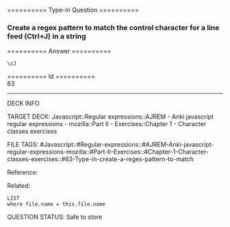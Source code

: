 ========== Type-In Question ==========

###  Create a regex pattern to match the control character for a line feed (Ctrl+J) in a string  

========== Answer ==========  

`\cJ`

========== Id ==========  
63

---

DECK INFO

TARGET DECK: Javascript::Regular expressions::AJREM - Anki javascript regular expressions - mozilla::Part II - Exercises::Chapter 1 - Character classes exercises

FILE TAGS: #Javascript::#Regular-expressions::#AJREM-Anki-javascript-regular-expressions-mozilla::#Part-II-Exercises::#Chapter-1-Character-classes-exercises::#63-Type-in-create-a-regex-pattern-to-match

Reference:

Related:

```dataview
LIST
where file.name = this.file.name
```


QUESTION STATUS: Safe to store
